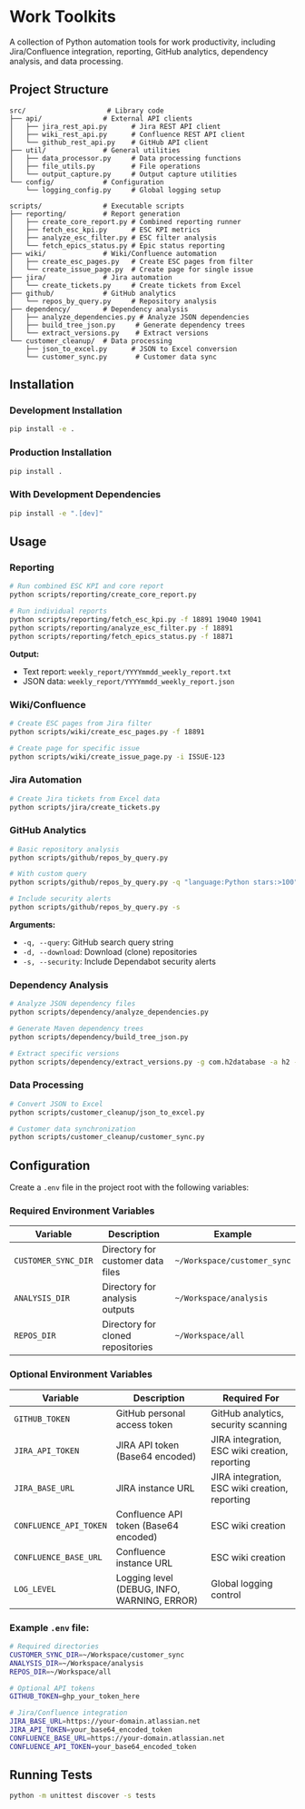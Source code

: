 # Work Toolkits

A collection of Python automation tools for work productivity, including Jira/Confluence integration, reporting, GitHub analytics, dependency analysis, and data processing.

## Project Structure

```
src/                    # Library code
├── api/               # External API clients
│   ├── jira_rest_api.py      # Jira REST API client
│   ├── wiki_rest_api.py      # Confluence REST API client
│   └── github_rest_api.py    # GitHub API client
├── util/              # General utilities
│   ├── data_processor.py     # Data processing functions
│   ├── file_utils.py         # File operations
│   └── output_capture.py     # Output capture utilities
└── config/            # Configuration
    └── logging_config.py     # Global logging setup

scripts/               # Executable scripts
├── reporting/         # Report generation
│   ├── create_core_report.py # Combined reporting runner
│   ├── fetch_esc_kpi.py      # ESC KPI metrics
│   ├── analyze_esc_filter.py # ESC filter analysis
│   └── fetch_epics_status.py # Epic status reporting
├── wiki/              # Wiki/Confluence automation
│   ├── create_esc_pages.py   # Create ESC pages from filter
│   └── create_issue_page.py  # Create page for single issue
├── jira/              # Jira automation
│   └── create_tickets.py     # Create tickets from Excel
├── github/            # GitHub analytics
│   └── repos_by_query.py     # Repository analysis
├── dependency/        # Dependency analysis
│   ├── analyze_dependencies.py # Analyze JSON dependencies
│   ├── build_tree_json.py     # Generate dependency trees
│   └── extract_versions.py    # Extract versions
└── customer_cleanup/  # Data processing
    ├── json_to_excel.py      # JSON to Excel conversion
    └── customer_sync.py       # Customer data sync
```

## Installation

### Development Installation
```bash
pip install -e .
```

### Production Installation
```bash
pip install .
```

### With Development Dependencies
```bash
pip install -e ".[dev]"
```

## Usage

### Reporting
```bash
# Run combined ESC KPI and core report
python scripts/reporting/create_core_report.py

# Run individual reports
python scripts/reporting/fetch_esc_kpi.py -f 18891 19040 19041
python scripts/reporting/analyze_esc_filter.py -f 18891
python scripts/reporting/fetch_epics_status.py -f 18871
```

**Output:**
- Text report: `weekly_report/YYYYmmdd_weekly_report.txt`
- JSON data: `weekly_report/YYYYmmdd_weekly_report.json`

### Wiki/Confluence
```bash
# Create ESC pages from Jira filter
python scripts/wiki/create_esc_pages.py -f 18891

# Create page for specific issue
python scripts/wiki/create_issue_page.py -i ISSUE-123
```

### Jira Automation
```bash
# Create Jira tickets from Excel data
python scripts/jira/create_tickets.py
```

### GitHub Analytics
```bash
# Basic repository analysis
python scripts/github/repos_by_query.py

# With custom query
python scripts/github/repos_by_query.py -q "language:Python stars:>100"

# Include security alerts
python scripts/github/repos_by_query.py -s
```

**Arguments:**
- `-q, --query`: GitHub search query string
- `-d, --download`: Download (clone) repositories
- `-s, --security`: Include Dependabot security alerts

### Dependency Analysis
```bash
# Analyze JSON dependency files
python scripts/dependency/analyze_dependencies.py

# Generate Maven dependency trees
python scripts/dependency/build_tree_json.py

# Extract specific versions
python scripts/dependency/extract_versions.py -g com.h2database -a h2 -v 2.1.214
```

### Data Processing
```bash
# Convert JSON to Excel
python scripts/customer_cleanup/json_to_excel.py

# Customer data synchronization
python scripts/customer_cleanup/customer_sync.py
```

## Configuration

Create a `.env` file in the project root with the following variables:

### Required Environment Variables

| Variable | Description | Example |
|----------|-------------|----------|
| `CUSTOMER_SYNC_DIR` | Directory for customer data files | `~/Workspace/customer_sync` |
| `ANALYSIS_DIR` | Directory for analysis outputs | `~/Workspace/analysis` |
| `REPOS_DIR` | Directory for cloned repositories | `~/Workspace/all` |

### Optional Environment Variables

| Variable | Description | Required For |
|----------|-------------|-------------|
| `GITHUB_TOKEN` | GitHub personal access token | GitHub analytics, security scanning |
| `JIRA_API_TOKEN` | JIRA API token (Base64 encoded) | JIRA integration, ESC wiki creation, reporting |
| `JIRA_BASE_URL` | JIRA instance URL | JIRA integration, ESC wiki creation, reporting |
| `CONFLUENCE_API_TOKEN` | Confluence API token (Base64 encoded) | ESC wiki creation |
| `CONFLUENCE_BASE_URL` | Confluence instance URL | ESC wiki creation |
| `LOG_LEVEL` | Logging level (DEBUG, INFO, WARNING, ERROR) | Global logging control |

### Example `.env` file:

```bash
# Required directories
CUSTOMER_SYNC_DIR=~/Workspace/customer_sync
ANALYSIS_DIR=~/Workspace/analysis
REPOS_DIR=~/Workspace/all

# Optional API tokens
GITHUB_TOKEN=ghp_your_token_here

# Jira/Confluence integration
JIRA_BASE_URL=https://your-domain.atlassian.net
JIRA_API_TOKEN=your_base64_encoded_token
CONFLUENCE_BASE_URL=https://your-domain.atlassian.net
CONFLUENCE_API_TOKEN=your_base64_encoded_token
```

## Running Tests

```bash
python -m unittest discover -s tests
```